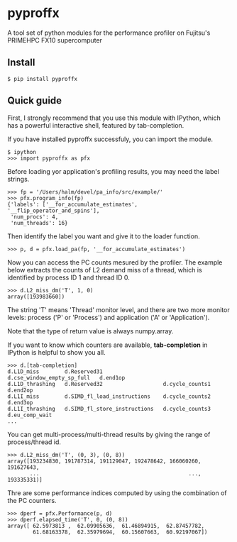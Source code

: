 # pyproffx

A tool set of python modules for the performance profiler on
Fujitsu's PRIMEHPC FX10 supercomputer

## Install

    $ pip install pyproffx

## Quick guide

First, I strongly recommend that you use this module with
IPython, which has a powerful interactive shell, featured by
tab-completion.

If you have installed pyproffx successfuly, you can import
the module.

    $ ipython
    >>> import pyproffx as pfx

Before loading yor application's profiling results, you may need
the label strings.

    >>> fp = '/Users/halm/devel/pa_info/src/example/'
    >>> pfx.program_info(fp)
    {'labels': ['__for_accumulate_estimates', '__flip_operator_and_spins'],
     'num_procs': 4,
     'num_threads': 16}

Then identify the label you want and give it to the loader
function.

    >>> p, d = pfx.load_pa(fp, '__for_accumulate_estimates')

Now you can access the PC counts mesured by the profiler.
The example below extracts the counts of L2 demand miss of
a thread, which is identified by process ID 1 and thread ID 0.

    >>> d.L2_miss_dm('T', 1, 0)
    array([193983660])

The string 'T' means 'Thread' monitor level, and there are two
more monitor levels: process ('P' or 'Process') and
application ('A' or 'Application').

Note that the type of return value is always numpy.array.


If you want to know which counters are available,
**tab-completion** in IPython is helpful to show you all.

    >>> d.[tab-completion]
    d.L1D_miss        d.Reserved31                   d.cse_window_empty_sp_full   d.end1op
    d.L1D_thrashing   d.Reserved32                   d.cycle_counts1              d.end2op
    d.L1I_miss        d.SIMD_fl_load_instructions    d.cycle_counts2              d.end3op
    d.L1I_thrashing   d.SIMD_fl_store_instructions   d.cycle_counts3              d.eu_comp_wait
    ...

You can get multi-process/multi-thread results by giving the
range of process/thread id.

    >>> d.L2_miss_dm('T', (0, 3), (0, 8))
    array([193234830, 191787314, 191129047, 192478642, 166060260, 191627643,
           ...                                               ..., 193335331)]

Thre are some performance indices computed by using the
combination of the PC counters.

    >>> dperf = pfx.Performance(p, d)
    >>> dperf.elapsed_time('T', 0, (0, 8))
    array([ 62.5973813 ,  62.09905636,  61.46894915,  62.87457782,
            61.68163378,  62.35979694,  60.15607663,  60.92197067])
